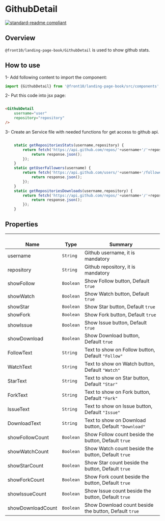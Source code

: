 # GithubDetail

[![standard-readme compliant](https://img.shields.io/badge/standard--readme-OK-green.svg?style=flat-square)](https://github.com/RichardLitt/standard-readme)

## Overview
`@front10/landing-page-book/GithubDetail` is used to show github stats.

## How to use
1- Add following content to import the component:
```js
import {GithubDetail} from '@front10/landing-page-book/src/components';
```

2- Put this code into jsx page:
```html

<GithubDetail 
    username="user"
    repository="repository"
/>
```
3- Create an Service file with needed functions for get access to github api.

```javascript

    static getRepositoriesStats(username,repository) {
        return fetch('https://api.github.com/repos/'+username+'/'+repository).then((response) => {
            return response.json();
        });  
    }    
    static getUserFallowers(username) {
        return fetch('https://api.github.com/users/'+username+'/followers').then((response) => {
            return response.json();
        });  
    }      
    static getRepositoriesDownloads(username,repository) {
        return fetch('https://api.github.com/repos/'+username+'/'+repository+'/downloads').then((response) => {
            return response.json();
        });  
    }

```

## Properties

| </br>Name   | </br>Type | </br>Summary                                                                                 | 
| ------------| - | ------------------------------------------------------------------------------------------------------ |
| username      | `String` | Github username, it is mandatory
| repository      | `String` | Github repository, it is mandatory
| showFollow      | `Boolean` | Show Follow button, Default `true`
| showWatch      | `Boolean` | Show Watch button, Default `true`
| showStar      | `Boolean` | Show Star button, Default `true`
| showFork      | `Boolean` | Show Fork button, Default `true`
| showIssue      | `Boolean` | Show Issue button, Default `true`
| showDownload      | `Boolean` | Show Download button, Default `true`
| FollowText      | `String` | Text to show on Follow button, Default `"Follow"`
| WatchText      | `String` | Text to show on Watch button, Default `"Watch"`
| StarText      | `String` | Text to show on Star button, Default `"Star"`
| ForkText      | `String` | Text to show on Fork button, Default `"Fork"`
| IssueText      | `String` | Text to show on Issue button, Default `"Issue"`
| DownloadText      | `String` | Text to show on Download button, Default `"Download"`
| showFollowCount      | `Boolean` | Show Follow count beside the button, Default `true`
| showWatchCount      | `Boolean` | Show Watch count beside the button, Default `true`
| showStarCount      | `Boolean` | Show Star count beside the button, Default `true`
| showForkCount      | `Boolean` | Show Fork count beside the button, Default `true`
| showIssueCount      | `Boolean` | Show Issue count beside the button, Default `true`
| showDownloadCount      | `Boolean` | Show Download count beside the button, Default `true`

